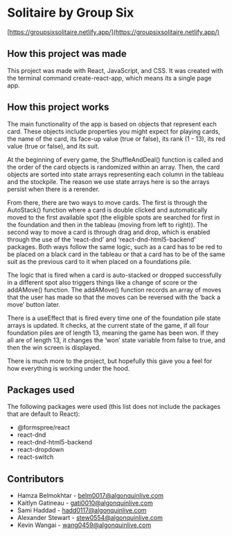 # Solitaire by Group Six

[https://groupsixsolitaire.netlify.app/](https://groupsixsolitaire.netlify.app/)

## How this project was made

This project was made with React, JavaScript, and CSS. It was created with the terminal command create-react-app, which means its a single page app. 

## How this project works

The main functionality of the app is based on objects that represent each card. These objects include properties you might expect for playing cards, the name of the card, its face-up value (true or false), its rank (1 - 13), its red value (true or false), and its suit.

At the beginning of every game, the ShuffleAndDeal() function is called and the order of the card objects is randomized within an array. Then, the card objects are sorted into state arrays representing each column in the tableau and the stockpile. The reason we use state arrays here is so the arrays persist when there is a rerender.

From there, there are two ways to move cards. The first is through the AutoStack() function where a card is double clicked and automatically moved to the first available spot (the eligible spots are searched for first in the foundation and then in the tableau (moving from left to right)). The second way to move a card is through drag and drop, which is enabled through the use of the ‘react-dnd’ and ‘react-dnd-html5-backend’ packages. Both ways follow the same logic, such as a card has to be red to be placed on a black card in the tableau or that a card has to be of the same suit as the previous card to it when placed on a foundations pile.

The logic that is fired when a card is auto-stacked or dropped successfully in a different spot also triggers things like a change of score or the addAMove() function. The addAMove() function records an array of moves that the user has made so that the moves can be reversed with the ‘back a move’ button later.

There is a useEffect that is fired every time one of the foundation pile state arrays is updated. It checks, at the current state of the game, if all four foundation piles are of length 13, meaning the game has been won. If they all are of length 13, it changes the ‘won’ state variable from false to true, and then the win screen is displayed.

There is much more to the project, but hopefully this gave you a feel for how everything is working under the hood. 
 
## Packages used

The following packages were used (this list does not include the packages that are default to React):

- @formspree/react
- react-dnd
- react-dnd-html5-backend
- react-dropdown
- react-switch

## Contributors

- Hamza Belmokhtar - belm0017@algonquinlive.com
- Kaitlyn Gatineau - gati0010@algonquinlive.com
- Sami Haddad - hadd0117@algonquinlive.com
- Alexander Stewart - stew0554@algonquinlive.com
- Kevin Wangai - wang0459@algonquinlive.com
